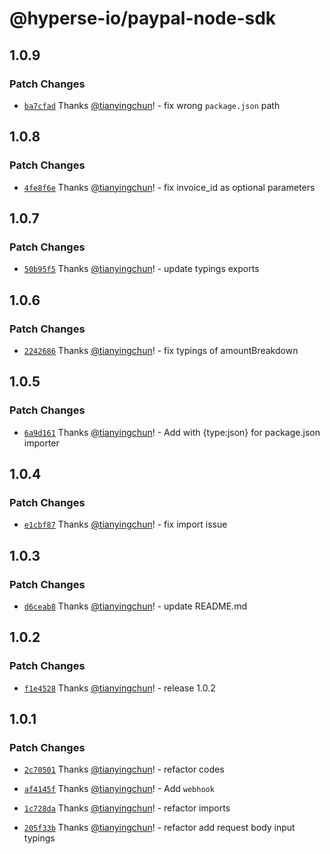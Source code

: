 # @hyperse-io/paypal-node-sdk

## 1.0.9

### Patch Changes

- [`ba7cfad`](https://github.com/hyperse-io/paypal-node-sdk/commit/ba7cfadb300f71209a796287a20d1bc75e3df201) Thanks [@tianyingchun](https://github.com/tianyingchun)! - fix wrong `package.json` path

## 1.0.8

### Patch Changes

- [`4fe8f6e`](https://github.com/hyperse-io/paypal-node-sdk/commit/4fe8f6eaa499eef171a8abd3193c0271d5d2f765) Thanks [@tianyingchun](https://github.com/tianyingchun)! - fix invoice_id as optional parameters

## 1.0.7

### Patch Changes

- [`50b95f5`](https://github.com/hyperse-io/paypal-node-sdk/commit/50b95f58d2526f7bdfd39e4b104ea7aa17782141) Thanks [@tianyingchun](https://github.com/tianyingchun)! - update typings exports

## 1.0.6

### Patch Changes

- [`2242686`](https://github.com/hyperse-io/paypal-node-sdk/commit/22426866fe9ed2e193e3f9f5ad96a3d4092b3ab2) Thanks [@tianyingchun](https://github.com/tianyingchun)! - fix typings of amountBreakdown

## 1.0.5

### Patch Changes

- [`6a9d161`](https://github.com/hyperse-io/paypal-node-sdk/commit/6a9d161314a075aff0bcf3d89c9916a7a083c724) Thanks [@tianyingchun](https://github.com/tianyingchun)! - Add with {type:json} for package.json importer

## 1.0.4

### Patch Changes

- [`e1cbf87`](https://github.com/hyperse-io/paypal-node-sdk/commit/e1cbf87c68698ed54080976ca478833e2f31e84a) Thanks [@tianyingchun](https://github.com/tianyingchun)! - fix import issue

## 1.0.3

### Patch Changes

- [`d6ceab8`](https://github.com/hyperse-io/paypal-node-sdk/commit/d6ceab80df69e9ca6c96519bf9cff305be07d0b9) Thanks [@tianyingchun](https://github.com/tianyingchun)! - update README.md

## 1.0.2

### Patch Changes

- [`f1e4528`](https://github.com/hyperse-io/paypal-node-sdk/commit/f1e45289ebd98fc9c22909173d6a7bf07a9af211) Thanks [@tianyingchun](https://github.com/tianyingchun)! - release 1.0.2

## 1.0.1

### Patch Changes

- [`2c70501`](https://github.com/hyperse-io/paypal-node-sdk/commit/2c705019409831e22521d1ed45f933cd6d4d9d2d) Thanks [@tianyingchun](https://github.com/tianyingchun)! - refactor codes

- [`af4145f`](https://github.com/hyperse-io/paypal-node-sdk/commit/af4145f1619103b9e1a0a31cbf4a4e06f09a6088) Thanks [@tianyingchun](https://github.com/tianyingchun)! - Add `webhook`

- [`1c728da`](https://github.com/hyperse-io/paypal-node-sdk/commit/1c728daca05dddf1c9fb67ee0af2974c5f346e6c) Thanks [@tianyingchun](https://github.com/tianyingchun)! - refactor imports

- [`205f33b`](https://github.com/hyperse-io/paypal-node-sdk/commit/205f33b0ddf636a23e07a7a52da7d40fabb06479) Thanks [@tianyingchun](https://github.com/tianyingchun)! - refactor add request body input typings
